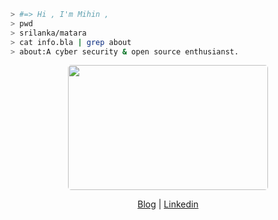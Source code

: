 
````bash
> #=> Hi , I'm Mihin , 
> pwd 
> srilanka/matara
> cat info.bla | grep about
> about:A cyber security & open source enthusianst.
````
<p align="center">
  <img src = "https://media4.giphy.com/media/hq7O4BvUNmjLicWaST/giphy.gif?cid=ecf05e47pxsc80ubn0smax3q06ty9yb6z1l4bznk61o1gyf1&rid=giphy.gif&ct=g" width = "320" height = "200" style="border-radius:5px;">
</p>
  <p align="center">
    <a href="https://www.mihinnimnaka.com">Blog</a> |
    <a href="www.linkedin.com/in/mihin-nimnaka">Linkedin</a>
    </p>









